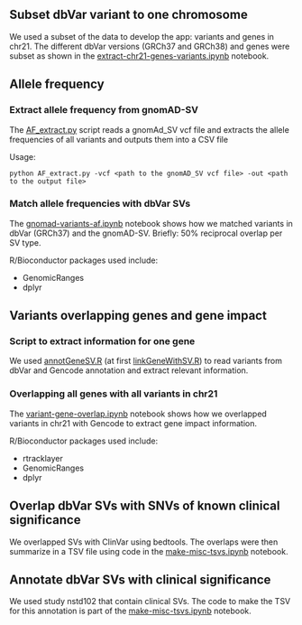 ## Subset dbVar variant to one chromosome

We used a subset of the data to develop the app: variants and genes in chr21.
The different dbVar versions (GRCh37 and GRCh38) and genes were subset as shown in the [extract-chr21-genes-variants.ipynb](extract-chr21-genes-variants.ipynb) notebook.

## Allele frequency

### Extract allele frequency from gnomAD-SV

The [AF_extract.py](AF_extract.py) script reads a gnomAd_SV vcf file and extracts the allele frequencies of all variants and outputs them into a CSV file

Usage:

`python AF_extract.py -vcf <path to the gnomAD_SV vcf file> -out <path to the output file>`

### Match allele frequencies with dbVar SVs

The [gnomad-variants-af.ipynb](gnomad-variants-af.ipynb) notebook shows how we matched variants in dbVar (GRCh37) and the gnomAD-SV. 
Briefly: 50% reciprocal overlap per SV type.

R/Bioconductor packages used include:
- GenomicRanges
- dplyr

## Variants overlapping genes and gene impact

### Script to extract information for one gene

We used [annotGeneSV.R](annotGeneSV.R) (at first [linkGeneWithSV.R](linkGeneWithSV.R)) to read variants from dbVar and Gencode annotation and extract relevant information.

### Overlapping all genes with all variants in chr21

The [variant-gene-overlap.ipynb](variant-gene-overlap.ipynb) notebook shows how we overlapped variants in chr21 with Gencode to extract gene impact information.

R/Bioconductor packages used include:
- rtracklayer
- GenomicRanges
- dplyr

## Overlap dbVar SVs with SNVs of known clinical significance

We overlapped SVs with ClinVar using bedtools. 
The overlaps were then summarize in a TSV file using code in the [make-misc-tsvs.ipynb](make-misc-tsvs.ipynb) notebook.

## Annotate dbVar SVs with clinical significance

We used study nstd102 that contain clinical SVs.
The code to make the TSV for this annotation is part of the [make-misc-tsvs.ipynb](make-misc-tsvs.ipynb) notebook.
